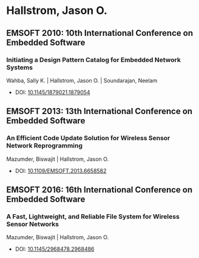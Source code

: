 # Hallstrom, Jason O.

## EMSOFT 2010: 10th International Conference on Embedded Software

### Initiating a Design Pattern Catalog for Embedded Network Systems
Wahba, Sally K. | Hallstrom, Jason O. | Soundarajan, Neelam
* DOI: [10.1145/1879021.1879054](https://doi.org/10.1145/1879021.1879054)

## EMSOFT 2013: 13th International Conference on Embedded Software

### An Efficient Code Update Solution for Wireless Sensor Network Reprogramming
Mazumder, Biswajit | Hallstrom, Jason O.
* DOI: [10.1109/EMSOFT.2013.6658582](https://doi.org/10.1109/EMSOFT.2013.6658582)

## EMSOFT 2016: 16th International Conference on Embedded Software

### A Fast, Lightweight, and Reliable File System for Wireless Sensor Networks
Mazumder, Biswajit | Hallstrom, Jason O.
* DOI: [10.1145/2968478.2968486](https://doi.org/10.1145/2968478.2968486)

